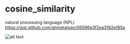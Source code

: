 # cosine_similarity
natural processing language (NPL)
https://gist.github.com/ahmetalsan/06596e3f2ea3182e185a

![alt text](https://i.stack.imgur.com/36r1U.png)
